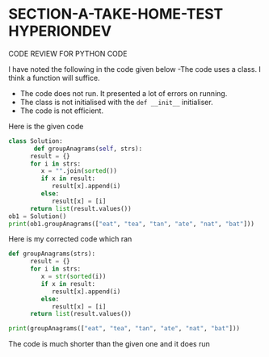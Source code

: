 # SECTION-A-TAKE-HOME-TEST HYPERIONDEV
CODE REVIEW FOR PYTHON CODE

I have noted the following in the code given below
-The code uses a class. I think a function will suffice.
- The code does not run. It presented a lot of errors on running.
- The class is not initialised with the `def __init__` initialiser.
- The code is not efficient.

Here is the given code

```Python
class Solution:
       def groupAnagrams(self, strs):
      result = {}
      for i in strs:
         x = "".join(sorted())
         if x in result:
            result[x].append(i)
         else:
            result[x] = [i]
      return list(result.values())
ob1 = Solution()
print(ob1.groupAnagrams(["eat", "tea", "tan", "ate", "nat", "bat"]))
```
Here is my corrected code which ran

```Python
def groupAnagrams(strs):
      result = {}
      for i in strs:
         x = str(sorted(i))
         if x in result:
            result[x].append(i)
         else:
            result[x] = [i]
      return list(result.values())

print(groupAnagrams(["eat", "tea", "tan", "ate", "nat", "bat"]))
```
The code is much shorter than the given one and it does run
